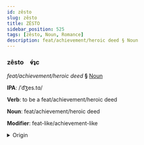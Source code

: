 ```yaml
---
id: zêsto
slug: zêsto
title: ZÊSTO
sidebar_position: 525
tags: [zêsto, Noun, Romance]
description: feat/achievement/heroic deed § Noun
---
```


### zêsto&emsp;<span kind="abugida">ⱴ́ʇc</span>

*feat/achievement/heroic deed* **§** [Noun](../../tags/Noun)

**IPA**: /ˈd͡ʒes.tɑ/

**Verb**: to be a feat/achievement/heroic deed

**Noun**: feat/achievement/heroic deed

**Modifier**: feat-like/achievement-like

<details>
    <summary>Origin</summary>
    Catalan gesta /ˈd͡ʒes.ta/<br/>
    <em>Romance Language Family</em>
</details>
